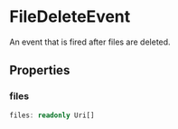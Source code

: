# FileDeleteEvent

An event that is fired after files are deleted.

## Properties

### files

```typescript
files: readonly Uri[]
```

[Uri]: Uri.md
